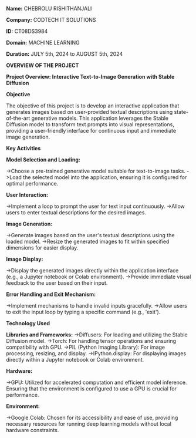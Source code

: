 **Name:** CHEBROLU RISHITHANJALI

**Company:** CODTECH IT SOLUTIONS

**ID:** CT08DS3984

**Domain:** MACHINE LEARNING

**Duration:** JULY 5th, 2024 to AUGUST 5th, 2024



**OVERVIEW OF THE PROJECT**

**Project Overview: Interactive Text-to-Image Generation with Stable Diffusion**

**Objective**

The objective of this project is to develop an interactive application that generates images based on user-provided textual descriptions using state-of-the-art generative models. This application leverages the Stable Diffusion model to transform text prompts into visual representations, providing a user-friendly interface for continuous input and immediate image generation.

**Key Activities**

**Model Selection and Loading:**

->Choose a pre-trained generative model suitable for text-to-image tasks.
->Load the selected model into the application, ensuring it is configured for optimal performance.

**User Interaction:**

->Implement a loop to prompt the user for text input continuously.
->Allow users to enter textual descriptions for the desired images.

**Image Generation:**

->Generate images based on the user's textual descriptions using the loaded model.
->Resize the generated images to fit within specified dimensions for easier display.

**Image Display:**

->Display the generated images directly within the application interface (e.g., a Jupyter notebook or Colab environment).
->Provide immediate visual feedback to the user based on their input.

**Error Handling and Exit Mechanism:**

->Implement mechanisms to handle invalid inputs gracefully.
->Allow users to exit the input loop by typing a specific command (e.g., 'exit').

**Technology Used**

**Libraries and Frameworks:**
->Diffusers: For loading and utilizing the Stable Diffusion model.
->Torch: For handling tensor operations and ensuring compatibility with GPU.
->PIL (Python Imaging Library): For image processing, resizing, and display.
->IPython.display: For displaying images directly within a Jupyter notebook or Colab environment.

**Hardware:**

->GPU: Utilized for accelerated computation and efficient model inference. Ensuring that the environment is configured to use a GPU is crucial for performance.

**Environment:**

->Google Colab: Chosen for its accessibility and ease of use, providing necessary resources for running deep learning models without local hardware constraints.
